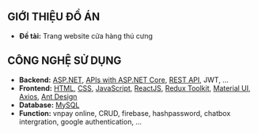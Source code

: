 ## GIỚI THIỆU ĐỒ ÁN

- **Đề tài:** Trang website cửa hàng thú cưng

## CÔNG NGHỆ SỬ DỤNG

- **Backend:** [ASP.NET](https://dotnet.microsoft.com/en-us/apps/aspnet), [APIs with ASP.NET Core]([https://laravel.com/](https://dotnet.microsoft.com/en-us/apps/aspnet/apis)), [REST API](https://restfulapi.net/), JWT, ...  
- **Frontend:** [HTML](https://developer.mozilla.org/en-US/docs/Web/HTML), [CSS](https://developer.mozilla.org/en-US/docs/Web/CSS), [JavaScript](https://www.javascript.com/), [ReactJS](https://reactjs.org/), [Redux Toolkit](https://redux-toolkit.js.org/), [Material UI](https://mui.com/),  [Axios](https://axios-http.com/docs/intro), [Ant Design](https://ant.design/)
- **Database:** [MySQL](https://www.mysql.com/)
- **Function:** vnpay online, CRUD, firebase, hashpassword, chatbox intergration, google authentication, ...
